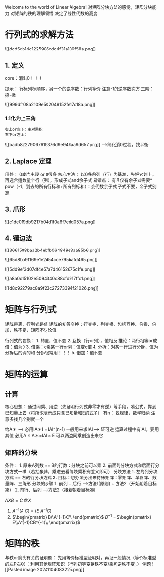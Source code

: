 Welcome to the world of Linear Algebra!
对矩阵分块方法的感觉，矩阵分块能力
对矩阵的秩的理解领悟
决定了线性代数的高度

# 行列式的求解方法

![[dcd5db14c1225985cdc4f31a109f58a.png]]

## 1. 定义

core：消出0！！！

提示：
    行标列标顺序，另一个的逆序数：行列等价
    注意-1的逆序数次方
    三阶：捺-撇

![[999df108a2109e502049152fe17c18a.png]]
### 1.1化为上三角
	右上or左下：主对乘积
	右下or左上：

![[badb82279067619376d9e946aa9d657.png]]
——>简化消0过程，找平衡

## 2. Laplace 定理
 用处：
    0成片出现 or 0很多
核心方法：
    以0多的列（行）为基准，先把它划上，再选合适数量个行（列），形成子式and余子式
易错点：
    有且仅有余子式需要* pow（-1，划去的所有行标和+所有列标和）：变代数余子式
    子式不要，余子式别忘

## 3.  爪形

![[c1de019db9217b04d1f0a6f7edd057a.png]]

## 4. 镶边法

![[3661588baa2b4ebfb064849e3aa85b6.png]]

![[65d8bb9f169e1e2d54cce795bafd465.png]]

![[5dd9ef3d07df4e57a7d46152675c1fe.png]]

![[a8a0d15102e5094340c88cfd917ffc1.png]]

![[d8c92279ac8a9f23c27273394f21026.png]]


# 矩阵与行列式

矩阵是表，行列式是值
矩阵的初等变换：行变换，列变换，包括互换、倍乘、倍加，秩不变，矩阵不讨论值

行列式的变换：
	1. 转置，值不变
	2. 互换（行or列），值相反
		推论：两行相等or成倍：值为0
	3. 倍乘：c乘某一行or列：值变c倍
	4. 分拆：对某一行进行分拆，值为分拆后的俩的和
		分拆很常用！！！
	5. 倍加：值不变


# 矩阵的运算
## 计算
核心思想：
    通过同乘、用逆（先证明行列式非零才有逆）等手段，凑公式，靠到已知量上去（将所求表示成只含已知量和E的式子）
有n：
    找规律，数学归纳
    注意多找几个别就一个
    


给A＊ ——>
    必用ⅠA＊Ⅰ = ⅠAⅠ^(n-1) 
        一般用来求ⅠAⅠ —>
            证可逆
            运算过程中有ⅠAⅠ，要用其值
    必用A × A＊=ⅠAⅠ × E
        可以两边同乘创造出来它



## 矩阵的分块

条件：
	1. 原来A列数 == B的行数：分块之前可以乘
	2. 前面列分块方式和后面行分块方式一样（若抽象阵，乘进去看每块乘积有意义即可）
分块方法
	1. 左的列分块方式 == 右的行分块方式 
	2. 目标：想办法分出来特殊矩阵：零矩阵、单位阵、数量阵、三角形
分块的步骤
	1. 前列 + 后行 ——>方法1(原则) + 方法2（开始朝着目标凑）
	2. 前行、后列 ——>方法2（接着朝着目标凑）

$AXB = C$ 求$X$
1. $A^{-1}(A$  $C)$  = $(E$  $A^{-1}C)$
2. $\begin{pmatrix} B\\A^{-1}C\\ \end{pmatrix}$ $B^{-1}$ = $\begin{pmatrix} E\\A^{-1}CB^{-1}\\ \end{pmatrix}$

# 矩阵的秩
与秩or箭头有关的证明题：
	先用等价标准型证明对，再证一般情况（等价标准型的左P右Q）：利用其他矩阵知识（行列初等变换秩不变/乘可逆秩不变，）
	例题
		![[Pasted image 20241104083225.png]]

<script src="https://giscus.app/client.js"
        data-repo="r-z-zhang-AI/r-z-zhang-AI.github.io"
        data-repo-id="R_kgDONN6JTg"
        data-category="General"
        data-category-id="DIC_kwDONN6JTs4CkfL9"
        data-mapping="pathname"
        data-strict="0"
        data-reactions-enabled="1"
        data-emit-metadata="1"
        data-input-position="bottom"
        data-theme="preferred_color_scheme"
        data-lang="zh-CN"
        crossorigin="anonymous"
        async>
</script>